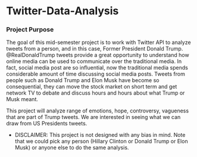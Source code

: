 # Twitter-Data-Analysis


### Project Purpose    
 
The goal of this mid-semester project is to work with Twitter API to analyze tweets from a person, and in this case, Former President Donald Trump.  @RealDonaldTrump tweets provide a great opportunity to understand how online media can be used to communicate over the traditional media. In fact, social media post are so influential, now the traditional media spends considerable amount of time discussing social media posts. Tweets from people such as Donald Trump and Elon Musk have become so consequential, they can move the stock market on short term and get network TV to debate and discuss hours and hours about what Trump or Musk meant.

This project will analyze range of emotions, hope, controversy, vagueness that are part of Trump tweets. We are interested in seeing what we can draw from US Presidents tweets. 
* DISCLAIMER: This project is not designed with any bias in mind. Note that we could pick any person (Hillary Clinton or Donald Trump or Elon Musk) or anyone else to do the same analysis.
